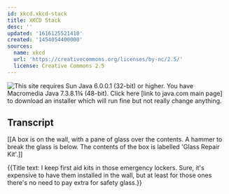 ```yaml
---
id: xkcd.xkcd-stack
title: XKCD Stack
desc: ''
updated: '1616125521410'
created: '1454054400000'
sources:
  name: xkcd
  url: 'https://creativecommons.org/licenses/by-nc/2.5/'
  license: Creative Commons 2.5
---
```

![This site requires Sun Java 6.0.0.1 (32-bit) or higher. You have Macromedia Java 7.3.8.1¾ (48-bit). Click here [link to java.com main page] to download an installer which will run fine but not really change anything.](https://imgs.xkcd.com/comics/xkcd_stack.png)

## Transcript
[[A box is on the wall, with a pane of glass over the contents. A hammer to break the glass is below. The contents of the box is labelled 'Glass Repair Kit'.]]

{{Title text: I keep first aid kits in those emergency lockers. Sure, it's expensive to have them installed in the wall, but at least for those ones there's no need to pay extra for safety glass.}}
